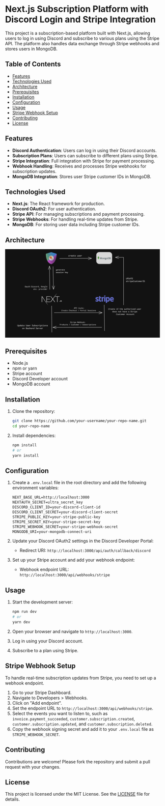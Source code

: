 # Next.js Subscription Platform with Discord Login and Stripe Integration

This project is a subscription-based platform built with Next.js, allowing users to log in using Discord and subscribe to various plans using the Stripe API. The platform also handles data exchange through Stripe webhooks and stores users in MongoDB.

## Table of Contents

- [Features](#features)
- [Technologies Used](#technologies-used)
- [Architecture](#architecture)
- [Prerequisites](#prerequisites)
- [Installation](#installation)
- [Configuration](#configuration)
- [Usage](#usage)
- [Stripe Webhook Setup](#stripe-webhook-setup)
- [Contributing](#contributing)
- [License](#license)

## Features

- **Discord Authentication**: Users can log in using their Discord accounts.
- **Subscription Plans**: Users can subscribe to different plans using Stripe.
- **Stripe Integration**: Full integration with Stripe for payment processing.
- **Webhook Handling**: Receives and processes Stripe webhooks for subscription updates.
- **MongoDB Integration**: Stores user Stripe customer IDs in MongoDB.

## Technologies Used

- **Next.js**: The React framework for production.
- **Discord OAuth2**: For user authentication.
- **Stripe API**: For managing subscriptions and payment processing.
- **Stripe Webhooks**: For handling real-time updates from Stripe.
- **MongoDB**: For storing user data including Stripe customer IDs.

## Architecture

![Architecture](./public/architecture_diagram.png)

## Prerequisites

- Node.js
- npm or yarn
- Stripe account
- Discord Developer account
- MongoDB account

## Installation

1. Clone the repository:

    ```bash
    git clone https://github.com/your-username/your-repo-name.git
    cd your-repo-name
    ```

2. Install dependencies:

    ```bash
    npm install
    # or
    yarn install
    ```

## Configuration

1. Create a `.env.local` file in the root directory and add the following environment variables:

    ```env
    NEXT_BASE_URL=http://localhost:3000
    NEXTAUTH_SECRET=ultra_secret_key
    DISCORD_CLIENT_ID=your-discord-client-id
    DISCORD_CLIENT_SECRET=your-discord-client-secret
    STRIPE_PUBLIC_KEY=your-stripe-public-key
    STRIPE_SECRET_KEY=your-stripe-secret-key
    STRIPE_WEBHOOK_SECRET=your-stripe-webhook-secret
    MONGODB_URI=your-mongodb-connect-uri
    ```

2. Update your Discord OAuth2 settings in the Discord Developer Portal:

    - Redirect URI: `http://localhost:3000/api/auth/callback/discord`

3. Set up your Stripe account and add your webhook endpoint:

    - Webhook endpoint URL: `http://localhost:3000/api/webhooks/stripe`

## Usage

1. Start the development server:

    ```bash
    npm run dev
    # or
    yarn dev
    ```

2. Open your browser and navigate to `http://localhost:3000`.

3. Log in using your Discord account.

4. Subscribe to a plan using Stripe.

## Stripe Webhook Setup

To handle real-time subscription updates from Stripe, you need to set up a webhook endpoint.

1. Go to your Stripe Dashboard.
2. Navigate to Developers > Webhooks.
3. Click on "Add endpoint".
4. Set the endpoint URL to `http://localhost:3000/api/webhooks/stripe`.
5. Select the events you want to listen to, such as `invoice.payment_succeeded`, `customer.subscription.created`, `customer.subscription.updated`, and `customer.subscription.deleted`.
6. Copy the webhook signing secret and add it to your `.env.local` file as `STRIPE_WEBHOOK_SECRET`.

## Contributing

Contributions are welcome! Please fork the repository and submit a pull request with your changes.

## License

This project is licensed under the MIT License. See the [LICENSE](LICENSE) file for details.
